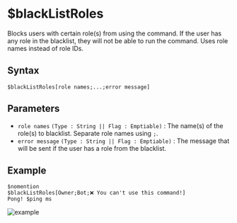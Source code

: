# $blackListRoles
Blocks users with certain role(s) from using the command. If the user has any role in the blacklist, they will not be able to run the command. Uses role names instead of role IDs.

## Syntax
```
$blackListRoles[role names;...;error message]
```

## Parameters
- `role names` `(Type : String || Flag : Emptiable)` : The name(s) of the role(s) to blacklist. Separate role names using `;`.
- `error message` `(Type : String || Flag : Emptiable)` : The message that will be sent if the user has a role from the blacklist.

## Example
```
$nomention
$blackListRoles[Owner;Bot;❌ You can't use this command!]
Pong! $ping ms
```

![example](https://user-images.githubusercontent.com/113303649/210046896-9e45b0c5-68f1-49b8-9bf0-90694df688cf.png)

